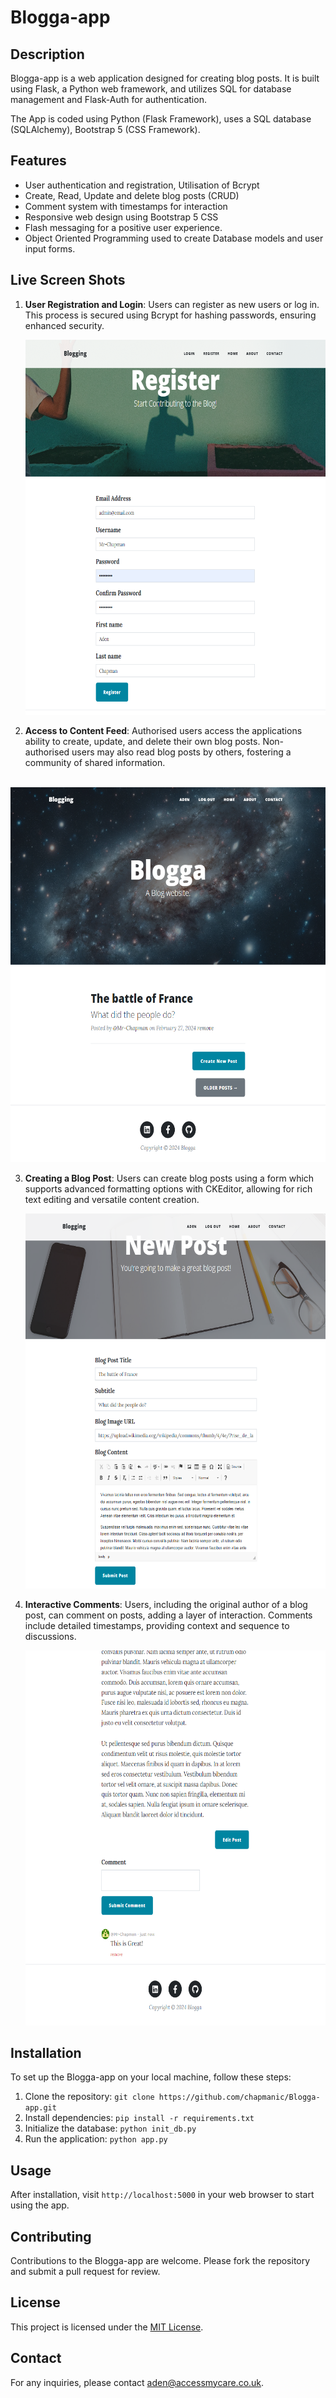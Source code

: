 # Blogga-app

## Description
Blogga-app is a web application designed for creating blog posts. It is built using Flask, a Python web framework, and utilizes SQL for database management and Flask-Auth for authentication.

The App is coded using Python (Flask Framework), uses a SQL database (SQLAlchemy), Bootstrap 5 (CSS Framework).

## Features
- User authentication and registration, Utilisation of Bcrypt
- Create, Read, Update and delete blog posts (CRUD)
- Comment system with timestamps for interaction
- Responsive web design using Bootstrap 5 CSS
- Flash messaging for a positive user experience.
- Object Oriented Programming used to create Database models and user input forms.

## Live Screen Shots

1. **User Registration and Login**: Users can register as new users or log in. This process is secured using Bcrypt for hashing passwords, ensuring enhanced security. <br>

    <img src="images/regSC.png" alt="User Registration and Login Screenshot" width="700" height="600">

2. **Access to Content Feed**: Authorised users access the applications ability to create, update, and delete their own blog posts. Non-authorised users may also read blog posts by others, fostering a community of shared information. <br>
<br>
    <img src="images/postSC.png" alt="Content Feed Screenshot" width="700" height="600"> 

3. **Creating a Blog Post**: Users can create blog posts using a form which supports advanced formatting options with CKEditor, allowing for rich text editing and versatile content creation. <br>

    <img src="images/createpost.png" alt="Creating a Blog Post Screenshot" width="700" height="600"> <br>

4. **Interactive Comments**: Users, including the original author of a blog post, can comment on posts, adding a layer of interaction. Comments include detailed timestamps, providing context and sequence to discussions. <br>

    <img src="images/commentsSC.png" alt="Interactive Comments Screenshot" width="700" height="600"> <br>



## Installation
To set up the Blogga-app on your local machine, follow these steps:
1. Clone the repository: `git clone https://github.com/chapmanic/Blogga-app.git`
2. Install dependencies: `pip install -r requirements.txt`
3. Initialize the database: `python init_db.py`
4. Run the application: `python app.py`

## Usage
After installation, visit `http://localhost:5000` in your web browser to start using the app.

## Contributing
Contributions to the Blogga-app are welcome. Please fork the repository and submit a pull request for review.

## License
This project is licensed under the [MIT License](LICENSE).

## Contact
For any inquiries, please contact aden@accessmycare.co.uk.

